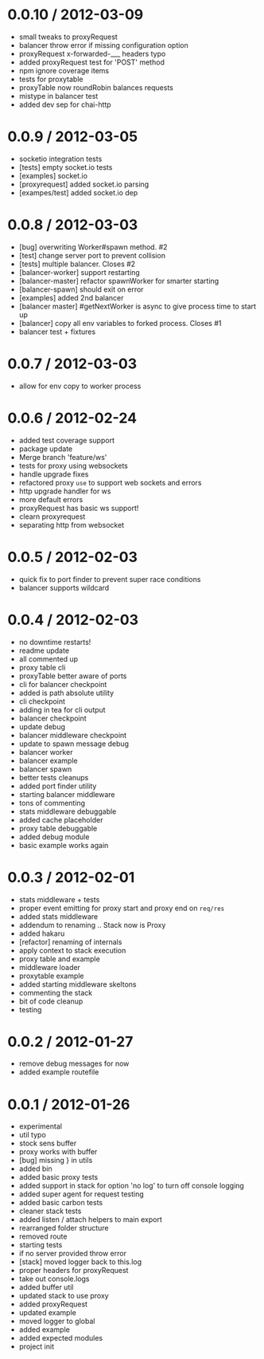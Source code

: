 
0.0.10 / 2012-03-09 
==================

  * small tweaks to proxyRequest
  * balancer throw error if missing configuration option
  * proxyRequest x-forwarded-___ headers typo
  * added proxyRequest test for 'POST' method
  * npm ignore coverage items
  * tests for proxytable
  * proxyTable now roundRobin balances requests
  * mistype in balancer test
  * added dev sep for chai-http

0.0.9 / 2012-03-05 
==================

  * socketio integration tests
  * [tests] empty socket.io tests
  * [examples] socket.io
  * [proxyrequest] added socket.io parsing
  * [exampes/test] added socket.io dep

0.0.8 / 2012-03-03 
==================

  * [bug] overwriting Worker#spawn method. #2
  * [test] change server port to prevent collision
  * [tests] multiple balancer. Closes #2
  * [balancer-worker] support restarting
  * [balancer-master] refactor spawnWorker for smarter starting
  * [balancer-spawn] should exit on error
  * [examples] added 2nd balancer
  * [balancer master] #getNextWorker is async to give process time to start up
  * [balancer] copy all env variables to forked process. Closes #1
  * balancer test + fixtures

0.0.7 / 2012-03-03 
==================

  * allow for env copy to worker process

0.0.6 / 2012-02-24 
==================

  * added test coverage support
  * package update
  * Merge branch 'feature/ws'
  * tests for proxy using websockets
  * handle upgrade fixes
  * refactored proxy `use` to support web sockets and errors
  * http upgrade handler for ws
  * more default errors
  * proxyRequest has basic ws support!
  * clearn proxyrequest
  * separating http from websocket

0.0.5 / 2012-02-03 
==================

  * quick fix to port finder to prevent super race conditions
  * balancer supports wildcard

0.0.4 / 2012-02-03 
==================

  * no downtime restarts!
  * readme update
  * all commented up
  * proxy table cli
  * proxyTable better aware of ports
  * cli for balancer checkpoint
  * added is path absolute utility
  * cli checkpoint
  * adding in tea for cli output
  * balancer checkpoint
  * update debug
  * balancer middleware checkpoint
  * update to spawn message debug
  * balancer worker
  * balancer example
  * balancer spawn
  * better tests cleanups
  * added port finder utility
  * starting balancer middleware
  * tons of commenting
  * stats middleware debuggable
  * added cache placeholder
  * proxy table debuggable
  * added debug module
  * basic example works again

0.0.3 / 2012-02-01 
==================

  * stats middleware + tests
  * proper event emitting for proxy start and proxy end on `req/res`
  * added stats middleware
  * addendum to renaming .. Stack now is Proxy
  * added hakaru
  * [refactor] renaming of internals
  * apply context to stack execution
  * proxy table and example
  * middleware loader
  * proxytable example
  * added starting middleware skeltons
  * commenting the stack
  * bit of code cleanup
  * testing

0.0.2 / 2012-01-27 
==================

  * remove debug messages for now
  * added example routefile

0.0.1 / 2012-01-26 
==================

  * experimental
  * util typo
  * stock sens buffer
  * proxy works with buffer
  * [bug] missing } in utils
  * added bin
  * added basic proxy tests
  * added support in stack for option 'no log' to turn off console logging
  * added super agent for request testing
  * added basic carbon tests
  * cleaner stack tests
  * added listen / attach helpers to main export
  * rearranged folder structure
  * removed route
  * starting tests
  * if no server provided throw error
  * [stack] moved logger back to this.log
  * proper headers for proxyRequest
  * take out console.logs
  * added buffer util
  * updated stack to use proxy
  * added proxyRequest
  * updated example
  * moved logger to global
  * added example
  * added expected modules
  * project init
